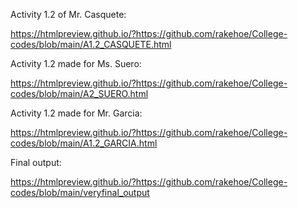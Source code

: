 Activity 1.2 of Mr. Casquete:

https://htmlpreview.github.io/?https://github.com/rakehoe/College-codes/blob/main/A1.2_CASQUETE.html


Activity 1.2 made for Ms. Suero:

https://htmlpreview.github.io/?https://github.com/rakehoe/College-codes/blob/main/A2_SUERO.html


Activity 1.2 made for Mr. Garcia:

https://htmlpreview.github.io/?https://github.com/rakehoe/College-codes/blob/main/A1.2_GARCIA.html


Final output:

https://htmlpreview.github.io/?https://github.com/rakehoe/College-codes/blob/main/veryfinal_output